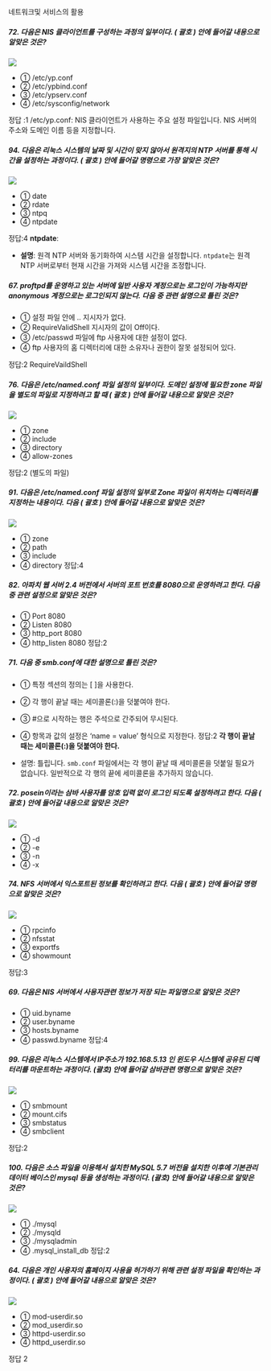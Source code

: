 네트워크및 서비스의 활용

##### 72. 다음은 NIS 클라이언트를 구성하는 과정의 일부이다. ( 괄호 ) 안에 들어갈 내용으로 알맞은 것은?

![](https://www.kinz.kr/data/exam/AwkZOoyF/r120180908m72-lI11iedw9i.gif)

- ① /etc/yp.conf
- ② /etc/ypbind.conf
- ③ /etc/ypserv.conf
- ④ /etc/sysconfig/network

정답 :1 
/etc/yp.conf: NIS 클라이언트가 사용하는 주요 설정 파일입니다. NIS 서버의 주소와 도메인 이름 등을 지정합니다.

##### 94. 다음은 리눅스 시스템의 날짜 및 시간이 맞지 않아서 원격지의 NTP 서버를 통해 시간을 설정하는 과정이다. ( 괄호 ) 안에 들어갈 명령으로 가장 알맞은 것은?

![](https://www.kinz.kr/data/exam/AwkZOoyF/r120180908m94-Rfo7Ps7vTf.gif)

- ① date
- ② rdate
- ③ ntpq
- ④ ntpdate

정답:4
**ntpdate**:
- **설명**: 원격 NTP 서버와 동기화하여 시스템 시간을 설정합니다. `ntpdate`는 원격 NTP 서버로부터 현재 시간을 가져와 시스템 시간을 조정합니다.

##### 67. proftpd를 운영하고 있는 서버에 일반 사용자 계정으로는 로그인이 가능하지만 anonymous 계정으로는 로그인되지 않는다. 다음 중 관련 설명으로 틀린 것은?

- ① 설정 파일 안에 <Anonymous> ..</Anonymous> 지시자가 없다.
- ② RequireValidShell 지시자의 값이 Off이다.
- ③ /etc/passwd 파일에 ftp 사용자에 대한 설정이 없다.
- ④ ftp 사용자의 홈 디렉터리에 대한 소유자나 권한이 잘못 설정되어 있다.

정답:2
RequireVaildShell

##### 76. 다음은 /etc/named.conf 파일 설정의 일부이다. 도메인 설정에 필요한 zone 파일을 별도의 파일로 지정하려고 할 때 ( 괄호 ) 안에 들어갈 내용으로 알맞은 것은?

![](https://www.kinz.kr/data/exam/i90vaK1xa/r120200613m76-ya2VfjCccbD.gif)

- ① zone
- ② include
- ③ directory
- ④ allow-zones

정답:2 (별도의 파일)

##### 91. 다음은 /etc/named.conf 파일 설정의 일부로 Zone 파일이 위치하는 디렉터리를 지정하는 내용이다. 다음 ( 괄호 ) 안에 들어갈 내용으로 알맞은 것은?

![](https://www.kinz.kr/data/exam/BlUl-wtww/r120201010m91-QF8aKkliuhP.gif)

- ① zone
- ② path
- ③ include
- ④ directory
정답:4

##### 82. 아파치 웹 서버 2.4 버전에서 서버의 포트 번호를 8080으로 운영하려고 한다. 다음 중 관련 설정으로 알맞은 것은?

- ① Port 8080
- ② Listen 8080
- ③ http_port 8080
- ④ http_listen 8080
정답:2

##### 71. 다음 중 smb.conf에 대한 설명으로 틀린 것은?

- ① 특정 섹션의 정의는 [ ]을 사용한다.
- ② 각 행이 끝날 때는 세미콜론(:)을 덧붙여야 한다.
- ③ #으로 시작하는 행은 주석으로 간주되어 무시된다.
- ④ 항목과 값의 설정은 ‘name = value’ 형식으로 지정한다.
정답:2
**각 행이 끝날 때는 세미콜론(:)을 덧붙여야 한다.**

- 설명: 틀립니다. `smb.conf` 파일에서는 각 행이 끝날 때 세미콜론을 덧붙일 필요가 없습니다. 일반적으로 각 행의 끝에 세미콜론을 추가하지 않습니다.

##### 72. posein이라는 삼바 사용자를 암호 입력 없이 로그인 되도록 설정하려고 한다. 다음 ( 괄호 ) 안에 들어갈 내용으로 알맞은 것은?

![](https://www.kinz.kr/data/exam/0AxECVfw/r120150912m72-fEhwW3V7m.gif)

- ① -d
- ② -e
- ③ -n
- ④ -x

##### 74. NFS 서버에서 익스포트된 정보를 확인하려고 한다. 다음 ( 괄호 ) 안에 들어갈 명령으로 알맞은 것은?

![](https://www.kinz.kr/data/exam/0AxECVfw/r120150912m74-cXifwEED_.gif)

- ① rpcinfo
- ② nfsstat
- ③ exportfs
- ④ showmount

정답:3


##### 69. 다음은 NIS 서버에서 사용자관련 정보가 저장 되는 파일명으로 알맞은 것은?

- ① uid.byname
- ② user.byname
- ③ hosts.byname
- ④ passwd.byname
정답:4

##### 99. 다음은 리눅스 시스템에서 IP주소가 192.168.5.13 인 윈도우 시스템에 공유된 디렉터리를 마운트하는 과정이다. (괄호) 안에 들어갈 삼바관련 명령으로 알맞은 것은?

![](https://www.kinz.kr/data/exam/uLPFG2hwo/r120220312m99-3BWBKSRsOyR.gif)

- ① smbmount
- ② mount.cifs
- ③ smbstatus
- ④ smbclient

정답:2

##### 100. 다음은 소스 파일을 이용해서 설치한 MySQL 5.7 버전을 설치한 이후에 기본관리 데이터 베이스인 mysql 등을 생성하는 과정이다. (괄호) 안에 들어갈 내용으로 알맞은 것은?

![](https://www.kinz.kr/data/exam/uLPFG2hwo/r120220312m100-oE3kbO38msm.gif)

- ① ./mysql
- ② ./mysqld
- ③ ./mysqladmin
- ④ .mysql_install_db
정답:2

##### 64. 다음은 개인 사용자의 홈페이지 사용을 허가하기 위해 관련 설정 파일을 확인하는 과정이다. ( 괄호 ) 안에 들어갈 내용으로 알맞은 것은?

![](https://www.kinz.kr/data/exam/I32YxNpr-/r120230311m64-d9lkurfQOBT.gif)

- ① mod-userdir.so
- ② mod_userdir.so
- ③ httpd-userdir.so
- ④ httpd_userdir.so

정답 2
